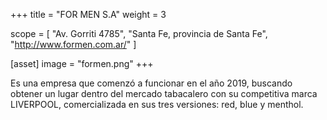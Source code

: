 +++
title = "FOR MEN S.A"
weight = 3

scope = [
  "Av. Gorriti 4785",
  "Santa Fe, provincia de Santa Fe",
  "http://www.formen.com.ar/"
]

[asset]
  image = "formen.png"
+++

Es una empresa que comenzó a funcionar en el año 2019, buscando obtener un lugar dentro del mercado tabacalero con su competitiva marca LIVERPOOL, comercializada en sus tres versiones: red, blue y menthol.
